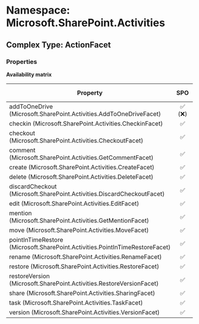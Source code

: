 # Namespace: Microsoft.SharePoint.Activities

## Complex Type: ActionFacet

### Properties

**Availability matrix**

Property | SPO | SP 2019 | SP 2016 | SP 2013
----------|:---:|:-------:|:-------:|:-------:
addToOneDrive (Microsoft.SharePoint.Activities.AddToOneDriveFacet) | ✅ (❌) | ❌ | ❌ | ❌
checkin (Microsoft.SharePoint.Activities.CheckinFacet) | ✅ | ✅ | ❌ | ❌
checkout (Microsoft.SharePoint.Activities.CheckoutFacet) | ✅ | ✅ | ❌ | ❌
comment (Microsoft.SharePoint.Activities.GetCommentFacet) | ✅ | ✅ | ❌ | ❌
create (Microsoft.SharePoint.Activities.CreateFacet) | ✅ | ✅ | ❌ | ❌
delete (Microsoft.SharePoint.Activities.DeleteFacet) | ✅ | ✅ | ❌ | ❌
discardCheckout (Microsoft.SharePoint.Activities.DiscardCheckoutFacet) | ✅ | ✅ | ❌ | ❌
edit (Microsoft.SharePoint.Activities.EditFacet) | ✅ | ✅ | ❌ | ❌
mention (Microsoft.SharePoint.Activities.GetMentionFacet) | ✅ | ✅ | ❌ | ❌
move (Microsoft.SharePoint.Activities.MoveFacet) | ✅ | ✅ | ❌ | ❌
pointInTimeRestore (Microsoft.SharePoint.Activities.PointInTimeRestoreFacet) | ✅ | ❌ | ❌ | ❌
rename (Microsoft.SharePoint.Activities.RenameFacet) | ✅ | ✅ | ❌ | ❌
restore (Microsoft.SharePoint.Activities.RestoreFacet) | ✅ | ✅ | ❌ | ❌
restoreVersion (Microsoft.SharePoint.Activities.RestoreVersionFacet) | ✅ | ❌ | ❌ | ❌
share (Microsoft.SharePoint.Activities.SharingFacet) | ✅ | ✅ | ❌ | ❌
task (Microsoft.SharePoint.Activities.TaskFacet) | ✅ | ❌ | ❌ | ❌
version (Microsoft.SharePoint.Activities.VersionFacet) | ✅ | ✅ | ❌ | ❌